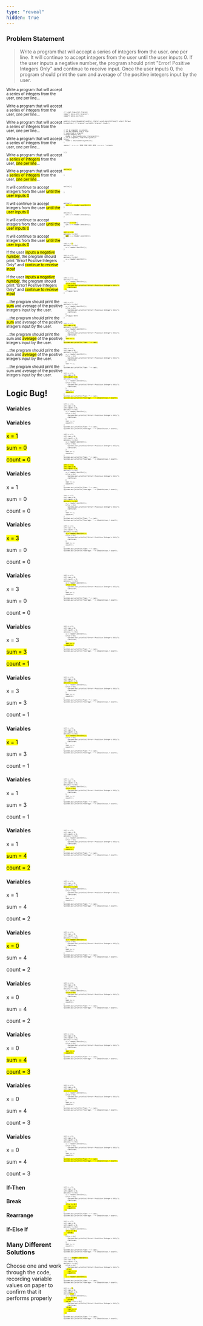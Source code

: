 ```yaml
---
type: "reveal"
hidden: true
---
```


<section>
  <h3>Problem Statement</h3>
  <blockquote class="stretch" style="text-align: left; font-size: .9em">Write a program that will accept a series of integers from the user, one per line. It will continue to accept integers from the user until the user inputs 0. If the user inputs a negative number, the program should print "Error! Positive Integers Only" and continue to receive input. Once the user inputs 0, the program should print the sum and average of the positive integers input by the user.</blockquote>
</section>
<section>
  <div style="float: right; width: 70%">
    <pre class="stretch"><code class="java">
    </code></pre>
  </div>
  <div style="width: 30%">
  <p style="font-size: .7em">Write a program that will accept a series of integers from the user, one per line...</p>
  </div>
</section>
<section>
  <div style="float: right; width: 70%">
    <pre class="stretch" style="font-size: .37em"><code class="java">// Load required classes
import java.util.Scanner;
import java.io.File;

public class Example{
  public static void main(String[] args) throws Exception{
    // Scanner variable
    Scanner reader;

    // If an argument is present,
    // we are reading from a file
    // specified in args[0]
    if(args.length > 0){
      reader = new Scanner(new File(args[0]));
    // If no argument, read from System.in
    }else{
      reader = new Scanner(System.in);
    }

    <mark>/* -=-=-=-=- MORE CODE GOES HERE -=-=-=-=- */</mark>
  }
}
</code></pre>
  </div>
  <div style="width: 30%">
  <p style="font-size: .7em">Write a program that will accept a series of integers from the user, one per line...</p>
  </div>
</section>
<section>
  <div style="float: right; width: 70%">
    <pre class="stretch" style="font-size: .37em"><code class="java">
</code></pre>
  </div>
  <div style="width: 30%">
  <p style="font-size: .7em">Write a program that will accept a series of integers from the user, one per line...</p>
  </div>
</section>
<section>
  <div style="float: right; width: 70%">
    <pre class="stretch" style="font-size: .37em"><code class="java"><mark>while(){

}</mark>
</code></pre>
  </div>
  <div style="width: 30%">
  <p style="font-size: .7em">Write a program that will accept a series of integers from the user, one per line...</p>
  </div>
</section>
<section>
  <div style="float: right; width: 70%">
    <pre class="stretch" style="font-size: .37em"><code class="java">while(){

}
</code></pre>
  </div>
  <div style="width: 30%">
  <p style="font-size: .7em">Write a program that will accept a <mark>series of integers</mark> from the user, <mark>one per line</mark>...</p>
  </div>
</section>
<section>
  <div style="float: right; width: 70%">
    <pre class="stretch" style="font-size: .37em"><code class="java">while(){
  <mark>int x = reader.nextInt();</mark>
}
</code></pre>
  </div>
  <div style="width: 30%">
  <p style="font-size: .7em">Write a program that will accept a <mark>series of integers</mark> from the user, <mark>one per line</mark>...</p>
  </div>
</section>
<section>
  <div style="float: right; width: 70%">
    <pre class="stretch" style="font-size: .37em"><code class="java">while(){
  int x = reader.nextInt();
}
</code></pre>
  </div>
  <div style="width: 30%">
  <p style="font-size: .7em">It will continue to accept integers from the user <mark>until the user inputs 0</mark></p>
  </div>
</section>
<section>
  <div style="float: right; width: 70%">
    <pre class="stretch" style="font-size: .37em"><code class="java">while(<mark>x != 0</mark>){
  int x = reader.nextInt();
}
</code></pre>
  </div>
  <div style="width: 30%">
  <p style="font-size: .7em">It will continue to accept integers from the user <mark>until the user inputs 0</mark></p>
  </div>
</section>
<section>
  <div style="float: right; width: 70%">
    <pre class="stretch" style="font-size: .37em"><code class="java"><mark>int x = 0;</mark>
while(x != 0){
  <mark><s>int</s></mark> x = reader.nextInt();
}
</code></pre>
  </div>
  <div style="width: 30%">
  <p style="font-size: .7em">It will continue to accept integers from the user <mark>until the user inputs 0</mark></p>
  </div>
</section>
<section>
  <div style="float: right; width: 70%">
    <pre class="stretch" style="font-size: .37em"><code class="java">int x = <mark>1</mark>;
while(x != 0){
  x = reader.nextInt();
}
</code></pre>
  </div>
  <div style="width: 30%">
  <p style="font-size: .7em">It will continue to accept integers from the user <mark>until the user inputs 0</mark></p>
  </div>
</section>
<section>
  <div style="float: right; width: 70%">
    <pre class="stretch" style="font-size: .37em"><code class="java">int x = 1;
while(x != 0){
  x = reader.nextInt();
}
</code></pre>
  </div>
  <div style="width: 30%">
  <p style="font-size: .7em">If the user <mark>inputs a negative number</mark>, the program should print "Error! Positive Integers Only" and <mark>continue to receive input</mark></p>
  </div>
</section>
<section>
  <div style="float: right; width: 70%">
    <pre class="stretch" style="font-size: .37em"><code class="java">int x = 1;
while(x != 0){
  x = reader.nextInt();
  <mark>if(x < 0){
    System.out.println("Error! Positive Integers Only");
    continue;
  }</mark>
  //logic here
}
</code></pre>
  </div>
  <div style="width: 30%">
  <p style="font-size: .7em">If the user <mark>inputs a negative number</mark>, the program should print "Error! Positive Integers Only" and <mark>continue to receive input</mark></p>
  </div>
</section>
<section>
  <div style="float: right; width: 70%">
    <pre class="stretch" style="font-size: .37em"><code class="java">int x = 1;
while(x != 0){
  x = reader.nextInt();
  if(x < 0){
    System.out.println("Error! Positive Integers Only");
    continue;
  }
  //logic here
}
</code></pre>
  </div>
  <div style="width: 30%">
  <p style="font-size: .7em">...the program should print the <mark>sum</mark> and average of the positive integers input by the user.</p>
  </div>
</section>
<section>
  <div style="float: right; width: 70%">
    <pre class="stretch" style="font-size: .37em"><code class="java">int x = 1;
<mark>int sum = 0;</mark>
while(x != 0){
  x = reader.nextInt();
  if(x < 0){
    System.out.println("Error! Positive Integers Only");
    continue;
  }
  <mark>sum += x;</mark>
}
<mark>System.out.println("Sum: " + sum);</mark>
</code></pre>
  </div>
  <div style="width: 30%">
  <p style="font-size: .7em">...the program should print the <mark>sum</mark> and average of the positive integers input by the user.</p>
  </div>
</section>
<section>
  <div style="float: right; width: 70%">
    <pre class="stretch" style="font-size: .37em"><code class="java">int x = 1;
int sum = 0;
while(x != 0){
  x = reader.nextInt();
  if(x < 0){
    System.out.println("Error! Positive Integers Only");
    continue;
  }
  sum += x;
}
System.out.println("Sum: " + sum);
</code></pre>
  </div>
  <div style="width: 30%">
  <p style="font-size: .7em">...the program should print the sum and <mark>average</mark> of the positive integers input by the user.</p>
  </div>
</section>
<section>
  <div style="float: right; width: 70%">
    <pre class="stretch" style="font-size: .37em"><code class="java">int x = 1;
int sum = 0;
<mark>int count = 0;</mark>
while(x != 0){
  x = reader.nextInt();
  if(x < 0){
    System.out.println("Error! Positive Integers Only");
    continue;
  }
  sum += x;
  <mark>count++;</mark>
}
System.out.println("Sum: " + sum);
<mark>System.out.println("Average: " + (double)sum / count);</mark>
</code></pre>
  </div>
  <div style="width: 30%">
  <p style="font-size: .7em">...the program should print the sum and <mark>average</mark> of the positive integers input by the user.</p>
  </div>
</section>
<section>
  <div style="float: right; width: 70%">
    <pre class="stretch" style="font-size: .37em"><code class="java">int x = 1;
int sum = 0;
int count = 0;
while(x != 0){
  x = reader.nextInt();
  if(x < 0){
    System.out.println("Error! Positive Integers Only");
    continue;
  }
  sum += x;
  count++;
}
System.out.println("Sum: " + sum);
System.out.println("Average: " + (double)sum / count);
</code></pre>
  </div>
  <div style="width: 30%">
  <p style="font-size: .7em">...the program should print the sum and average of the positive integers input by the user.</p>
  </div>
</section>
<section>
  <h1>Logic Bug!</h1>
</section>
<section>
  <div style="float: right; width: 70%">
    <pre class="stretch" style="font-size: .37em"><code class="java">int x = 1;
int sum = 0;
int count = 0;
while(x != 0){
  x = reader.nextInt();
  if(x < 0){
    System.out.println("Error! Positive Integers Only");
    continue;
  }
  sum += x;
  count++;
}
System.out.println("Sum: " + sum);
System.out.println("Average: " + (double)sum / count);
</code></pre>
  </div>
  <div style="width: 30%">
   <h4>Variables</h4>
  </div>
</section>
<section>
  <div style="float: right; width: 70%">
    <pre class="stretch" style="font-size: .37em"><code class="java"><mark>int x = 1;
int sum = 0;
int count = 0;</mark>
while(x != 0){
  x = reader.nextInt();
  if(x < 0){
    System.out.println("Error! Positive Integers Only");
    continue;
  }
  sum += x;
  count++;
}
System.out.println("Sum: " + sum);
System.out.println("Average: " + (double)sum / count);
</code></pre>
  </div>
  <div style="width: 30%">
   <h4>Variables</h4>
   <p><mark>x = 1</mark></p>
   <p><mark>sum = 0</mark></p>
   <p><mark>count = 0</mark></p>
  </div>
</section>
<section>
  <div style="float: right; width: 70%">
    <pre class="stretch" style="font-size: .37em"><code class="java">int x = 1;
int sum = 0;
int count = 0;
<mark>while(x != 0){</mark>
  x = reader.nextInt();
  if(x < 0){
    System.out.println("Error! Positive Integers Only");
    continue;
  }
  sum += x;
  count++;
}
System.out.println("Sum: " + sum);
System.out.println("Average: " + (double)sum / count);
</code></pre>
  </div>
  <div style="width: 30%">
   <h4>Variables</h4>
   <p>x = 1</p>
   <p>sum = 0</p>
   <p>count = 0</p>
  </div>
</section>
<section>
  <div style="float: right; width: 70%">
    <pre class="stretch" style="font-size: .37em"><code class="java">int x = 1;
int sum = 0;
int count = 0;
while(x != 0){
  <mark>x = reader.nextInt();</mark>
  if(x < 0){
    System.out.println("Error! Positive Integers Only");
    continue;
  }
  sum += x;
  count++;
}
System.out.println("Sum: " + sum);
System.out.println("Average: " + (double)sum / count);
</code></pre>
  </div>
  <div style="width: 30%">
   <h4>Variables</h4>
   <p><mark>x = 3</mark></p>
   <p>sum = 0</p>
   <p>count = 0</p>
  </div>
</section>
<section>
  <div style="float: right; width: 70%">
    <pre class="stretch" style="font-size: .37em"><code class="java">int x = 1;
int sum = 0;
int count = 0;
while(x != 0){
  x = reader.nextInt();
  <mark>if(x < 0){</mark>
    System.out.println("Error! Positive Integers Only");
    continue;
  }
  sum += x;
  count++;
}
System.out.println("Sum: " + sum);
System.out.println("Average: " + (double)sum / count);
</code></pre>
  </div>
  <div style="width: 30%">
   <h4>Variables</h4>
   <p>x = 3</p>
   <p>sum = 0</p>
   <p>count = 0</p>
  </div>
</section>
<section>
  <div style="float: right; width: 70%">
    <pre class="stretch" style="font-size: .37em"><code class="java">int x = 1;
int sum = 0;
int count = 0;
while(x != 0){
  x = reader.nextInt();
  if(x < 0){
    System.out.println("Error! Positive Integers Only");
    continue;
  }
  <mark>sum += x;
  count++;</mark>
}
System.out.println("Sum: " + sum);
System.out.println("Average: " + (double)sum / count);
</code></pre>
  </div>
  <div style="width: 30%">
   <h4>Variables</h4>
   <p>x = 3</p>
   <p><mark>sum = 3</mark></p>
   <p><mark>count = 1<mark></p>
  </div>
</section>








<section>
  <div style="float: right; width: 70%">
    <pre class="stretch" style="font-size: .37em"><code class="java">int x = 1;
int sum = 0;
int count = 0;
<mark>while(x != 0){</mark>
  x = reader.nextInt();
  if(x < 0){
    System.out.println("Error! Positive Integers Only");
    continue;
  }
  sum += x;
  count++;
}
System.out.println("Sum: " + sum);
System.out.println("Average: " + (double)sum / count);
</code></pre>
  </div>
  <div style="width: 30%">
   <h4>Variables</h4>
   <p>x = 3</p>
   <p>sum = 3</p>
   <p>count = 1</p>
  </div>
</section>
<section>
  <div style="float: right; width: 70%">
    <pre class="stretch" style="font-size: .37em"><code class="java">int x = 1;
int sum = 0;
int count = 0;
while(x != 0){
  <mark>x = reader.nextInt();</mark>
  if(x < 0){
    System.out.println("Error! Positive Integers Only");
    continue;
  }
  sum += x;
  count++;
}
System.out.println("Sum: " + sum);
System.out.println("Average: " + (double)sum / count);
</code></pre>
  </div>
  <div style="width: 30%">
   <h4>Variables</h4>
   <p><mark>x = 1</mark></p>
   <p>sum = 3</p>
   <p>count = 1</p>
  </div>
</section>
<section>
  <div style="float: right; width: 70%">
    <pre class="stretch" style="font-size: .37em"><code class="java">int x = 1;
int sum = 0;
int count = 0;
while(x != 0){
  x = reader.nextInt();
  <mark>if(x < 0){</mark>
    System.out.println("Error! Positive Integers Only");
    continue;
  }
  sum += x;
  count++;
}
System.out.println("Sum: " + sum);
System.out.println("Average: " + (double)sum / count);
</code></pre>
  </div>
  <div style="width: 30%">
   <h4>Variables</h4>
   <p>x = 1</p>
   <p>sum = 3</p>
   <p>count = 1</p>
  </div>
</section>
<section>
  <div style="float: right; width: 70%">
    <pre class="stretch" style="font-size: .37em"><code class="java">int x = 1;
int sum = 0;
int count = 0;
while(x != 0){
  x = reader.nextInt();
  if(x < 0){
    System.out.println("Error! Positive Integers Only");
    continue;
  }
  <mark>sum += x;
  count++;</mark>
}
System.out.println("Sum: " + sum);
System.out.println("Average: " + (double)sum / count);
</code></pre>
  </div>
  <div style="width: 30%">
   <h4>Variables</h4>
   <p>x = 1</p>
   <p><mark>sum = 4</mark></p>
   <p><mark>count = 2<mark></p>
  </div>
</section>









<section>
  <div style="float: right; width: 70%">
    <pre class="stretch" style="font-size: .37em"><code class="java">int x = 1;
int sum = 0;
int count = 0;
<mark>while(x != 0){</mark>
  x = reader.nextInt();
  if(x < 0){
    System.out.println("Error! Positive Integers Only");
    continue;
  }
  sum += x;
  count++;
}
System.out.println("Sum: " + sum);
System.out.println("Average: " + (double)sum / count);
</code></pre>
  </div>
  <div style="width: 30%">
   <h4>Variables</h4>
   <p>x = 1</p>
   <p>sum = 4</p>
   <p>count = 2</p>
  </div>
</section>
<section>
  <div style="float: right; width: 70%">
    <pre class="stretch" style="font-size: .37em"><code class="java">int x = 1;
int sum = 0;
int count = 0;
while(x != 0){
  <mark>x = reader.nextInt();</mark>
  if(x < 0){
    System.out.println("Error! Positive Integers Only");
    continue;
  }
  sum += x;
  count++;
}
System.out.println("Sum: " + sum);
System.out.println("Average: " + (double)sum / count);
</code></pre>
  </div>
  <div style="width: 30%">
   <h4>Variables</h4>
   <p><mark>x = 0</mark></p>
   <p>sum = 4</p>
   <p>count = 2</p>
  </div>
</section>
<section>
  <div style="float: right; width: 70%">
    <pre class="stretch" style="font-size: .37em"><code class="java">int x = 1;
int sum = 0;
int count = 0;
while(x != 0){
  x = reader.nextInt();
  <mark>if(x < 0){</mark>
    System.out.println("Error! Positive Integers Only");
    continue;
  }
  sum += x;
  count++;
}
System.out.println("Sum: " + sum);
System.out.println("Average: " + (double)sum / count);
</code></pre>
  </div>
  <div style="width: 30%">
   <h4>Variables</h4>
   <p>x = 0</p>
   <p>sum = 4</p>
   <p>count = 2</p>
  </div>
</section>
<section>
  <div style="float: right; width: 70%">
    <pre class="stretch" style="font-size: .37em"><code class="java">int x = 1;
int sum = 0;
int count = 0;
while(x != 0){
  x = reader.nextInt();
  if(x < 0){
    System.out.println("Error! Positive Integers Only");
    continue;
  }
  <mark>sum += x;
  count++;</mark>
}
System.out.println("Sum: " + sum);
System.out.println("Average: " + (double)sum / count);
</code></pre>
  </div>
  <div style="width: 30%">
   <h4>Variables</h4>
   <p>x = 0</p>
   <p><mark>sum = 4</mark></p>
   <p><mark>count = 3<mark></p>
  </div>
</section>







<section>
  <div style="float: right; width: 70%">
    <pre class="stretch" style="font-size: .37em"><code class="java">int x = 1;
int sum = 0;
int count = 0;
<mark>while(x != 0){</mark>
  x = reader.nextInt();
  if(x < 0){
    System.out.println("Error! Positive Integers Only");
    continue;
  }
  sum += x;
  count++;
}
System.out.println("Sum: " + sum);
System.out.println("Average: " + (double)sum / count);
</code></pre>
  </div>
  <div style="width: 30%">
   <h4>Variables</h4>
   <p>x = 0</p>
   <p>sum = 4</p>
   <p>count = 3</p>
  </div>
</section>






<section>
  <div style="float: right; width: 70%">
    <pre class="stretch" style="font-size: .37em"><code class="java">int x = 1;
int sum = 0;
int count = 0;
while(x != 0){
  x = reader.nextInt();
  if(x < 0){
    System.out.println("Error! Positive Integers Only");
    continue;
  }
  sum += x;
  count++;
}
<mark>System.out.println("Sum: " + sum);
System.out.println("Average: " + (double)sum / count);</mark>
</code></pre>
  </div>
  <div style="width: 30%">
   <h4>Variables</h4>
   <p>x = 0</p>
   <p>sum = 4</p>
   <p>count = 3</p>
  </div>
</section>

<section>
  <div style="float: right; width: 70%">
    <pre class="stretch" style="font-size: .37em"><code class="java">int x = 1;
int sum = 0;
int count = 0;
while(x != 0){
  x = reader.nextInt();
  if(x < 0){
    System.out.println("Error! Positive Integers Only");
    continue;
  }
  <mark>if(x != 0){
    sum += x;
    count++;
  }</mark>
}
System.out.println("Sum: " + sum);
System.out.println("Average: " + (double)sum / count);
</code></pre>
  </div>
  <div style="width: 30%">
   <h4>If-Then</h4>
  </div>
</section>

<section>
  <div style="float: right; width: 70%">
    <pre class="stretch" style="font-size: .37em"><code class="java">int x = 1;
int sum = 0;
int count = 0;
while(x != 0){
  x = reader.nextInt();
  <mark>if(x == 0){
    break;
  }</mark>
  if(x < 0){
    System.out.println("Error! Positive Integers Only");
    continue;
  }
  sum += x;
  count++;
}
System.out.println("Sum: " + sum);
System.out.println("Average: " + (double)sum / count);
</code></pre>
  </div>
  <div style="width: 30%">
   <h4>Break</h4>
  </div>
</section>
<section>
  <div style="float: right; width: 70%">
    <pre class="stretch" style="font-size: .37em"><code class="java">int x = <mark>reader.nextInt()</mark>;
int sum = 0;
int count = 0;
while(x != 0){
  if(x < 0){
    System.out.println("Error! Positive Integers Only");
  }<mark>else{
    sum += x;
    count++;
  }
  x = reader.nextInt();</mark>
}
System.out.println("Sum: " + sum);
System.out.println("Average: " + (double)sum / count);
</code></pre>
  </div>
  <div style="width: 30%">
   <h4>Rearrange</h4>
  </div>
</section>
<section>
  <div style="float: right; width: 70%">
    <pre class="stretch" style="font-size: .37em"><code class="java">int x = <mark>0</mark>;
int sum = 0;
int count = 0;
while(<mark>true</mark>){
  x = reader.nextInt();
  <mark>if(x == 0){
    break;
  }else</mark> if(x < 0){
    System.out.println("Error! Positive Integers Only");
    continue;
  }<mark>else{
    sum += x;
    count++;
  }</mark>
}
System.out.println("Sum: " + sum);
System.out.println("Average: " + (double)sum / count);
</code></pre>
  </div>
  <div style="width: 30%">
   <h4>If-Else If</h4>
  </div>
</section>
<section>
  <h3>Many Different Solutions</h3>
  <p>Choose one and work through the code, recording variable values on paper to confirm that it performs properly</p>
</section>
